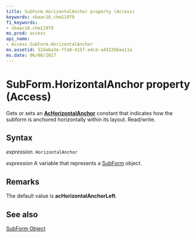 ```yaml
---
title: SubForm.HorizontalAnchor property (Access)
keywords: vbaac10.chm11979
f1_keywords:
- vbaac10.chm11979
ms.prod: access
api_name:
- Access.SubForm.HorizontalAnchor
ms.assetid: 52daba3e-ffa8-415f-e4cb-a4322bbaa11a
ms.date: 06/08/2017
---
```



# SubForm.HorizontalAnchor property (Access)

Gets or sets an  **[AcHorizontalAnchor](Access.AcHorizontalAnchor.md)** constant that indicates how the subform is anchored horizontally within its layout. Read/write.


## Syntax

_expression_. `HorizontalAnchor`

_expression_ A variable that represents a [SubForm](Access.SubForm.md) object.


## Remarks

The default value is  **acHorizontalAnchorLeft**.


## See also


[SubForm Object](Access.SubForm.md)

